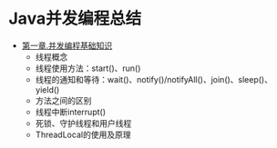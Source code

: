 #  Java并发编程总结

* [第一章.并发编程基础知识](chap01/)
    * 线程概念
    * 线程使用方法：start()、run()
    * 线程的通知和等待：wait()、notify()/notifyAll()、join()、sleep()、yield()
    * 方法之间的区别
    * 线程中断interrupt()
    * 死锁、守护线程和用户线程
    * ThreadLocal的使用及原理

